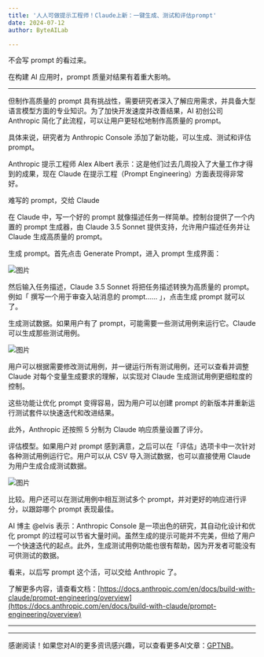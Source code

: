 ```yaml
---
title: '人人可做提示工程师！Claude上新：一键生成、测试和评估prompt'
date: 2024-07-12
author: ByteAILab

---
```


不会写 prompt 的看过来。

在构建 AI 应用时，prompt 质量对结果有着重大影响。

---
但制作高质量的 prompt 具有挑战性，需要研究者深入了解应用需求，并具备大型语言模型方面的专业知识。为了加快开发速度并改善结果，AI 初创公司 Anthropic 简化了此流程，可以让用户更轻松地制作高质量的 prompt。

具体来说，研究者为 Anthropic Console 添加了新功能，可以生成、测试和评估 prompt。

Anthropic 提示工程师 Alex Albert 表示：这是他们过去几周投入了大量工作才得到的成果，现在 Claude 在提示工程（Prompt Engineering）方面表现得非常好。

难写的 prompt，交给 Claude

在 Claude 中，写一个好的 prompt 就像描述任务一样简单。控制台提供了一个内置的 prompt 生成器，由 Claude 3.5 Sonnet 提供支持，允许用户描述任务并让 Claude 生成高质量的 prompt。

生成 prompt。首先点击 Generate Prompt，进入 prompt 生成界面：

![图片](https://image.jiqizhixin.com/uploads/editor/537f9879-2efd-4973-a70d-0790a9c35e9c/640.png)

然后输入任务描述，Claude 3.5 Sonnet 将把任务描述转换为高质量的 prompt。例如「 撰写一个用于审查入站消息的 prompt…… 」，点击生成 prompt 就可以了。

生成测试数据。如果用户有了 prompt，可能需要一些测试用例来运行它。Claude 可以生成那些测试用例。

![图片](https://image.jiqizhixin.com/uploads/editor/d68a8b06-c519-4b67-9562-002f7f75127f/640.gif)

用户可以根据需要修改测试用例，并一键运行所有测试用例，还可以查看并调整 Claude 对每个变量生成要求的理解，以实现对 Claude 生成测试用例更细粒度的控制。

这些功能让优化 prompt 变得容易，因为用户可以创建 prompt 的新版本并重新运行测试套件以快速迭代和改进结果。

此外，Anthropic 还按照 5 分制为 Claude 响应质量设置了评分。

评估模型。如果用户对 prompt 感到满意，之后可以在「评估」选项卡中一次针对各种测试用例运行它。用户可以从 CSV 导入测试数据，也可以直接使用 Claude 为用户生成合成测试数据。

![图片](https://image.jiqizhixin.com/uploads/editor/e5d43cbe-2bf2-4fdb-a6ad-7cb9c3d86e01/640.png)

比较。用户还可以在测试用例中相互测试多个 prompt，并对更好的响应进行评分，以跟踪哪个 prompt 表现最佳。

AI 博主 @elvis 表示：Anthropic Console 是一项出色的研究，其自动化设计和优化 prompt 的过程可以节省大量时间。虽然生成的提示可能并不完美，但给了用户一个快速迭代的起点。此外，生成测试用例功能也很有帮助，因为开发者可能没有可供测试的数据。

看来，以后写 prompt 这个活，可以交给 Anthropic 了。

了解更多内容，请查看文档：[https://docs.anthropic.com/en/docs/build-with-claude/prompt-engineering/overview](https://docs.anthropic.com/en/docs/build-with-claude/prompt-engineering/overview)

---
---
感谢阅读！如果您对AI的更多资讯感兴趣，可以查看更多AI文章：[GPTNB](https://gptnb.com)。